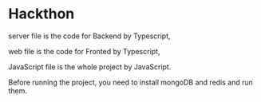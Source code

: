 # Hackthon
server file is the code for Backend by Typescript,  

web file is the code for Fronted by Typescript,  

JavaScript file is the whole project by JavaScript.

Before running the project, you need to install mongoDB and redis and run them.